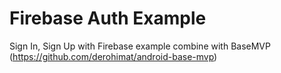 # Firebase Auth Example
Sign In, Sign Up with Firebase example combine with BaseMVP (https://github.com/derohimat/android-base-mvp)
